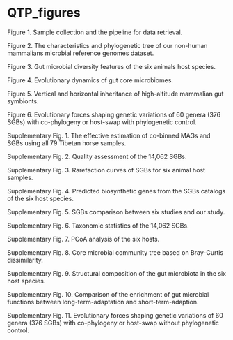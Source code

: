 # QTP_figures
 
Figure 1. Sample collection and the pipeline for data retrieval.

Figure 2. The characteristics and phylogenetic tree of our non-human mammalians microbial reference genomes dataset. 

Figure 3. Gut microbial diversity features of the six animals host species.

Figure 4. Evolutionary dynamics of gut core microbiomes.

Figure 5. Vertical and horizontal inheritance of high-altitude mammalian gut symbionts.

Figure 6. Evolutionary forces shaping genetic variations of 60 genera (376 SGBs) with co-phylogeny or host-swap with phylogenetic control.

Supplementary Fig. 1. The effective estimation of co-binned MAGs and SGBs using all 79 Tibetan horse samples.

Supplementary Fig. 2. Quality assessment of the 14,062 SGBs.

Supplementary Fig. 3. Rarefaction curves of SGBs for six animal host samples.

Supplementary Fig. 4. Predicted biosynthetic genes from the SGBs catalogs of the six host species.

Supplementary Fig. 5. SGBs comparison between six studies and our study.

Supplementary Fig. 6. Taxonomic statistics of the 14,062 SGBs.

Supplementary Fig. 7. PCoA analysis of the six hosts.

Supplementary Fig. 8. Core microbial community tree based on Bray-Curtis dissimilarity.

Supplementary Fig. 9. Structural composition of the gut microbiota in the six host species. 

Supplementary Fig. 10. Comparison of the enrichment of gut microbial functions between long-term-adaptation and short-term-adaption.

Supplementary Fig. 11. Evolutionary forces shaping genetic variations of 60 genera (376 SGBs) with co-phylogeny or host-swap without phylogenetic control.